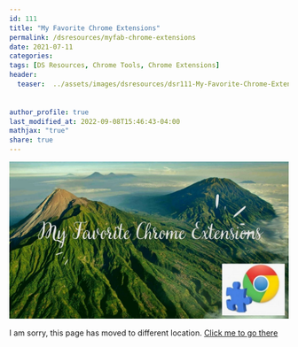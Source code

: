 ```yaml
---
id: 111    
title: "My Favorite Chrome Extensions"
permalink: /dsresources/myfab-chrome-extensions
date: 2021-07-11
categories:
tags: [DS Resources, Chrome Tools, Chrome Extensions]
header:
  teaser:  ../assets/images/dsresources/dsr111-My-Favorite-Chrome-Extensions.jpg


author_profile: true
last_modified_at: 2022-09-08T15:46:43-04:00
mathjax: "true"
share: true
---
```


![My Favorite Chrome Extensions](../assets/images/dsresources/dsr111-My-Favorite-Chrome-Extensions.jpg)

I am sorry, this page has moved to different location. [Click me to go there](/dsblog/myfab-chrome-extensions)
